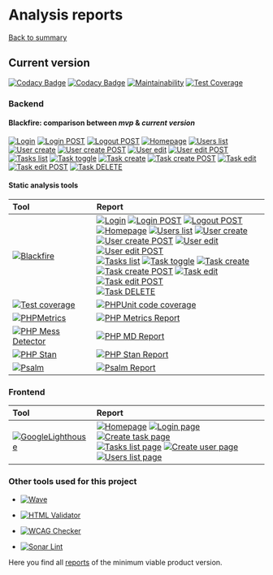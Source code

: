 # Analysis reports

[Back to summary](../index.md)

## Current version
[![Codacy Badge](https://app.codacy.com/project/badge/Grade/91d9b378cacd4e52b715c0bdb220b7da)](https://www.codacy.com/gh/bigboss-oualid/project_8/dashboard?utm_source=github.com&amp;utm_medium=referral&amp;utm_content=bigboss-oualid/project_8&amp;utm_campaign=Badge_Grade)
[![Codacy Badge](https://app.codacy.com/project/badge/Coverage/91d9b378cacd4e52b715c0bdb220b7da)](https://www.codacy.com/gh/bigboss-oualid/project_8/dashboard?utm_source=github.com&utm_medium=referral&utm_content=bigboss-oualid/project_8&utm_campaign=Badge_Coverage)
[![Maintainability](https://api.codeclimate.com/v1/badges/d85d8f92084ad5a6188c/maintainability)](https://codeclimate.com/github/bigboss-oualid/project_8/maintainability)
[![Test Coverage](https://api.codeclimate.com/v1/badges/d85d8f92084ad5a6188c/test_coverage)](https://codeclimate.com/github/bigboss-oualid/project_8/test_coverage)

### Backend

#### Blackfire: comparison between _mvp_ & _current version_
[![Login](https://img.shields.io/badge/Login-580A12)](https://blackfire.io/profiles/compare/341fab37-c426-43d7-9b4b-5b90cfe60ce4...15cd04b0-a76d-4db7-b19f-bb831d6e8218/graph) [![Login POST](https://img.shields.io/badge/Login_POST-580A12)](https://blackfire.io/profiles/compare/9099bb83-fca3-4a60-b674-01859ca1f413...9c3a91a6-7e69-42fb-a47b-582d2f3d1260/graph) [![Logout POST](https://img.shields.io/badge/Logout_POST-580A12)](https://blackfire.io/profiles/compare/c5bc9a2d-5799-4f79-a78b-628be9d2d744...82f7cf60-d091-4796-b392-805f75dfc3e6/graph) [![Homepage](https://img.shields.io/badge/Homepage-580A12)](https://blackfire.io/profiles/compare/4aa1803f-8dc4-4c2d-8e79-e7ff52e773c0...f77a1745-82fb-4f58-bab0-0e3d963e9590/graph) [![Users list](https://img.shields.io/badge/Users_list-580A12)](https://blackfire.io/profiles/compare/1bcf0b55-6927-4ea2-ae22-52142c825ef1...4f65a4e5-6dbd-497b-b442-c45185c6d0f9/graph) [![User create](https://img.shields.io/badge/User_create-580A12)](https://blackfire.io/profiles/compare/783f80ab-2b63-4e5f-be56-1f00b152a9d4...2c4618b3-bc70-4458-8011-a157e0dd198e/graph) [![User create POST](https://img.shields.io/badge/User_create_POST-580A12)](https://blackfire.io/profiles/compare/956cb6a8-1692-4653-82e6-5f12acdb8a2a...ddde2f91-e52d-4bb2-aefb-5372998b3f55/graph) [![User edit](https://img.shields.io/badge/User_edit-580A12)](https://blackfire.io/profiles/compare/4e29b5b5-184e-421d-aa32-543a4814207a...89a02904-eb66-4946-8fda-6045c69e2eaa/graph) [![User edit POST](https://img.shields.io/badge/User_edit_POST-580A12)](https://blackfire.io/profiles/compare/58f0de90-2db4-4722-af7f-27a402774fa1...7be16d42-e08d-458c-aa1e-624454b8fc7a/graph) [![Tasks list](https://img.shields.io/badge/Tasks_list-580A12)](https://blackfire.io/profiles/compare/eb402bd1-a278-4b80-94ce-bc15caf992ca...c2ccb6f1-1f47-47e5-9f80-97eb8c4e34c4/graph) [![Task toggle](https://img.shields.io/badge/Task_toggle-580A12)](https://blackfire.io/profiles/compare/f67f088f-18f1-469d-a0dd-a657e6975436...e208904b-e698-468d-9f98-b1a538b9282c/graph) [![Task create](https://img.shields.io/badge/Task_create-580A12)](https://blackfire.io/profiles/compare/20bd3a72-2da3-48cd-8c44-76f99f181cd7...8207283c-dff8-4a8f-92c2-5ede93077634/graph) [![Task create POST](https://img.shields.io/badge/Task_create_POST-580A12)](https://blackfire.io/profiles/compare/737635be-321d-4d76-b4d8-cdfe62e92e0c...3603e6b9-8b07-41fa-aefc-3a65f07a34a0/graph) [![Task edit](https://img.shields.io/badge/Task_edit-580A12)](https://blackfire.io/profiles/compare/dca45667-4757-4653-a9b1-7d012d7226a0...4cc7b558-50f5-42de-bffe-83ff6b28304e/graph) [![Task edit POST](https://img.shields.io/badge/Task_edit_POST-580A12)](https://blackfire.io/profiles/compare/6341bd9b-8b01-4b1a-b4f7-232d4ad42388...eee57d02-e7c0-478e-9499-505be4843dee/graph) [![Task DELETE](https://img.shields.io/badge/Task_DELETE-580A12)](https://blackfire.io/profiles/compare/e5160100-8611-4d22-8ba5-4b1151230eb2...69461775-6f0f-46f4-b40e-88c57d63919f/graph)

#### Static analysis tools

Tool     | Report |
:------- | :----- |
[![Blackfire](https://img.shields.io/badge/Blackfire-v1.24.1-E03C31)](https://blackfire.io) | [![Login](https://img.shields.io/badge/Login-45D298)](https://blackfire.io/profiles/15cd04b0-a76d-4db7-b19f-bb831d6e8218/graph) [![Login POST](https://img.shields.io/badge/Login_POST-45D298)](https://blackfire.io/profiles/9c3a91a6-7e69-42fb-a47b-582d2f3d1260/graph) [![Logout POST](https://img.shields.io/badge/Logout_POST-45D298)](https://blackfire.io/profiles/82f7cf60-d091-4796-b392-805f75dfc3e6/graph)<br /> [![Homepage](https://img.shields.io/badge/Homepage-45D298)](https://blackfire.io/profiles/f77a1745-82fb-4f58-bab0-0e3d963e9590/graph) [![Users list](https://img.shields.io/badge/Users_list-45D298)](https://blackfire.io/profiles/4f65a4e5-6dbd-497b-b442-c45185c6d0f9/graph) [![User create](https://img.shields.io/badge/User_create-45D298)](https://blackfire.io/profiles/8207283c-dff8-4a8f-92c2-5ede93077634/graph)<br /> [![User create POST](https://img.shields.io/badge/User_create_POST-45D298)](https://blackfire.io/profiles/ddde2f91-e52d-4bb2-aefb-5372998b3f55/graph) [![User edit](https://img.shields.io/badge/User_edit-45D298)](https://blackfire.io/profiles/89a02904-eb66-4946-8fda-6045c69e2eaa/graph) [![User edit POST](https://img.shields.io/badge/User_edit_POST-45D298)](https://blackfire.io/profiles/7be16d42-e08d-458c-aa1e-624454b8fc7a/graph)<br />[![Tasks list](https://img.shields.io/badge/Tasks_list-45D298)](https://blackfire.io/profiles/c2ccb6f1-1f47-47e5-9f80-97eb8c4e34c4/graph) [![Task toggle](https://img.shields.io/badge/Task_toggle-45D298)](https://blackfire.io/profiles/e208904b-e698-468d-9f98-b1a538b9282c/graph) [![Task create](https://img.shields.io/badge/Task_create-45D298)](https://blackfire.io/profiles/8207283c-dff8-4a8f-92c2-5ede93077634/graph)<br />[![Task create POST](https://img.shields.io/badge/Task_create_POST-45D298)](https://blackfire.io/profiles/3603e6b9-8b07-41fa-aefc-3a65f07a34a0/graph) [![Task edit](https://img.shields.io/badge/Task_edit-45D298)](https://blackfire.io/profiles/4cc7b558-50f5-42de-bffe-83ff6b28304e/graph) [![Task edit POST](https://img.shields.io/badge/Task_edit_POST-45D298)](https://blackfire.io/profiles/eee57d02-e7c0-478e-9499-505be4843dee/graph)<br /> [![Task DELETE](https://img.shields.io/badge/Task_DELETE-45D298)](https://blackfire.io/profiles/69461775-6f0f-46f4-b40e-88c57d63919f/graph)
[![Test coverage](https://img.shields.io/badge/doc-PHPUnit_coverage-336084)](https://phpunit.readthedocs.io/en/9.0/code-coverage-analysis.html) | [![PHPUnit code coverage](https://img.shields.io/badge/-Report-336084)](https://analysis.it-bigboss.de/lts/backend/code-coverage/index.html "show PHPUnit Code coverage")
[![PHPMetrics](https://img.shields.io/badge/doc-PHP_Metrics_V2.7.4-green)](https://www.phpmetrics.org/ "show doc") | [![PHP Metrics Report](https://img.shields.io/badge/-Report-green)](https://analysis.it-bigboss.de/lts/backend/metrics/phpmetrics-report-v2/index.html "show PHPMetrics report")
[![PHP Mess Detector](https://img.shields.io/badge/doc-PHP_MD_v2.9.1-204A87)](https://phpmd.org/ "show doc") | [![PHP MD Report ](https://img.shields.io/badge/Report-204A87)](https://analysis.it-bigboss.de/lts/backend/messdetector/phpmd-report.html "show report")
[![PHP Stan](https://img.shields.io/badge/doc-PHP_Stan_v0.11.16-476BA0)](https://phpstan.org/user-guide/getting-started "show doc") | [![PHP Stan Report](https://img.shields.io/badge/Report-476BA0)](https://analysis.it-bigboss.de/lts/backend/stan/phpstan.html "show report")
[![Psalm](https://img.shields.io/badge/doc-Psalm_v4.1-943B3A)](https://psalm.dev/docs/ "show doc") | [![Psalm Report](https://img.shields.io/badge/Report-943B3A)](https://analysis.it-bigboss.de/lts/backend/psalm/psalm-report.html "show report")


### Frontend

Tool     | Report |
:------- | :----- |
[![GoogleLighthouse](https://img.shields.io/badge/doc-Google_Lighthouse_v100.0.0.2-F4512A)](https://developers.google.com/web/tools/lighthouse "show doc") | [![Homepage](https://img.shields.io/badge/Homepage-ffffff)](https://analysis.it-bigboss.de/mvp/frontend/google-lh/homepage.html "show report") [![Login page](https://img.shields.io/badge/Login-ffffff)](https://analysis.it-bigboss.de/mvp/frontend/google-lh/login-page.html "show report") [![Create task page](https://img.shields.io/badge/Create_task-ffffff)](https://analysis.it-bigboss.de/mvp/frontend/google-lh/create-task-page.html "show report")<br /> [![Tasks list page](https://img.shields.io/badge/Tasks_list-ffffff)](https://analysis.it-bigboss.de/mvp/frontend/google-lh/tasks-list-page.html "show report") [![Create user page](https://img.shields.io/badge/Create_user-ffffff)](https://analysis.it-bigboss.de/mvp/frontend/google-lh/create-user-page.html "show report") [![Users list page](https://img.shields.io/badge/Users_list-ffffff)](https://analysis.it-bigboss.de/mvp/frontend/google-lh/users-list-page.html "show report")

### Other tools used for this project
 * [![Wave](https://img.shields.io/badge/Wave-v3.1.2-4877B5)](https://wave.webaim.org/ "doc")
 * [![HTML Validator](https://img.shields.io/badge/HTMLValidator-v0.9.8.9-43BF4A)](http://users.skynet.be/mgueury/mozilla/ "doc") 
 * [![WCAG Checker](https://img.shields.io/badge/WCAG-v0.96.0-222222)](https://ainspector.github.io/ "doc")

 * [![Sonar Lint](https://img.shields.io/badge/Sonar_Lint-v0.11.16-C51F28)](https://www.sonarlint.org/ "doc")

Here you find all [reports](mvp_reports.html "MVP Reports") of the minimum viable product version.